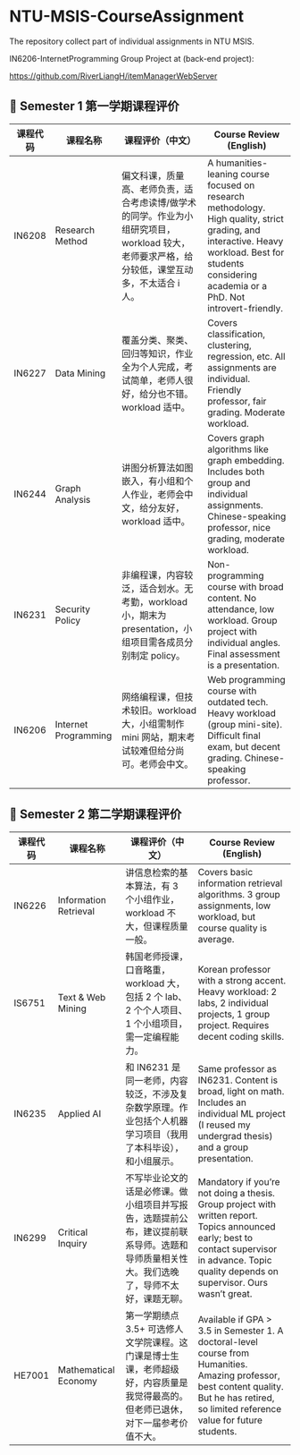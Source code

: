 # NTU-MSIS-CourseAssignment
The repository collect part of individual assignments in NTU MSIS.

IN6206-InternetProgramming Group Project at (back-end project):

https://github.com/RiverLiangH/itemManagerWebServer


## 📘 Semester 1 第一学期课程评价

| 课程代码 | 课程名称 | 课程评价（中文） | Course Review (English) |
|----------|-----------|-------------------|---------------------------|
| IN6208 | Research Method | 偏文科课，质量高、老师负责，适合考虑读博/做学术的同学。作业为小组研究项目，workload 较大，老师要求严格，给分较低，课堂互动多，不太适合 i 人。 | A humanities-leaning course focused on research methodology. High quality, strict grading, and interactive. Heavy workload. Best for students considering academia or a PhD. Not introvert-friendly. |
| IN6227 | Data Mining | 覆盖分类、聚类、回归等知识，作业全为个人完成，考试简单，老师人很好，给分也不错。workload 适中。 | Covers classification, clustering, regression, etc. All assignments are individual. Friendly professor, fair grading. Moderate workload. |
| IN6244 | Graph Analysis | 讲图分析算法如图嵌入，有小组和个人作业，老师会中文，给分友好，workload 适中。 | Covers graph algorithms like graph embedding. Includes both group and individual assignments. Chinese-speaking professor, nice grading, moderate workload. |
| IN6231 | Security Policy | 非编程课，内容较泛，适合划水。无考勤，workload 小，期末为 presentation，小组项目需各成员分别制定 policy。 | Non-programming course with broad content. No attendance, low workload. Group project with individual angles. Final assessment is a presentation. |
| IN6206 | Internet Programming | 网络编程课，但技术较旧。workload 大，小组需制作 mini 网站，期末考试较难但给分尚可。老师会中文。 | Web programming course with outdated tech. Heavy workload (group mini-site). Difficult final exam, but decent grading. Chinese-speaking professor. |


## 📘 Semester 2 第二学期课程评价

| 课程代码 | 课程名称 | 课程评价（中文） | Course Review (English) |
|----------|-----------|-------------------|---------------------------|
| IN6226 | Information Retrieval | 讲信息检索的基本算法，有 3 个小组作业，workload 不大，但课程质量一般。 | Covers basic information retrieval algorithms. 3 group assignments, low workload, but course quality is average. |
| IS6751 | Text & Web Mining | 韩国老师授课，口音略重，workload 大，包括 2 个 lab、2 个个人项目、1 个小组项目，需一定编程能力。 | Korean professor with a strong accent. Heavy workload: 2 labs, 2 individual projects, 1 group project. Requires decent coding skills. |
| IN6235 | Applied AI | 和 IN6231 是同一老师，内容较泛，不涉及复杂数学原理。作业包括个人机器学习项目（我用了本科毕设），和小组展示。 | Same professor as IN6231. Content is broad, light on math. Includes an individual ML project (I reused my undergrad thesis) and a group presentation. |
| IN6299 | Critical Inquiry | 不写毕业论文的话是必修课。做小组项目并写报告，选题提前公布，建议提前联系导师。选题和导师质量相关性大。我们选晚了，导师不太好，课题无聊。 | Mandatory if you’re not doing a thesis. Group project with written report. Topics announced early; best to contact supervisor in advance. Topic quality depends on supervisor. Ours wasn’t great. |
| HE7001 | Mathematical Economy | 第一学期绩点 3.5+ 可选修人文学院课程。这门课是博士生课，老师超级好，内容质量是我觉得最高的。但老师已退休，对下一届参考价值不大。 | Available if GPA > 3.5 in Semester 1. A doctoral-level course from Humanities. Amazing professor, best content quality. But he has retired, so limited reference value for future students. |


